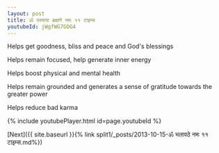 ```yaml
---
layout: post
title: ॐ परमाया ब्रह्मणे नमः ११ टाइम्स
youtubeId: jWgfWG7GOG4
---
```

 
 
Helps get goodness, bliss and peace and God's blessings
 
Helps remain focused, help generate inner energy 
 
Helps boost physical and mental health 
 
Helps remain grounded and generates a sense of gratitude towards the greater power 
 
Helps reduce bad karma
 
 
 
 


{% include youtubePlayer.html id=page.youtubeId %}
 
[Next]({{ site.baseurl }}{% link  split1/_posts/2013-10-15-ॐ भलावठे नमः ११ टाइम्स.md%})
 

